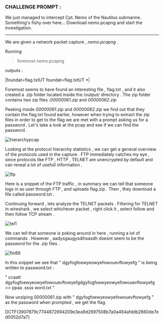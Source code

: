 ### CHALLENGE PROMPT :

We just managed to intercept Cpt. Nemo of the Nautilus submarine. Something's fishy over here...
Download nemo.pcapng and start the investigation.

----------------------------------------------------------------------------------------------------

We are given a network packet capture , *nemo.pcapng* .

Running 
  
  >foremost nemo.pcapng

outputs :

  |foundat=flag.txtUT
   foundat=flag.txtUT
 *|

Foremost seems to have found an interesting file , flag.txt , and it also created a .zip folder located
inside the /output/ directory . The zip folder contains two zip files :*00000061.zip* and *00000062.zip*

Peeking inside *00000061.zip* and *00000062.zip* we find out that they contain the flag.txt found earlier,
however when trying to extract the zip files in order to get to the flag we are met with a prompt asking
us for a password . Let's take a look at the pcap and see if we can find the password .

![hierarchypcap](https://user-images.githubusercontent.com/73142671/104407215-c893f980-5569-11eb-87cc-cb40a91cf969.png)

Looking at the protocol hierarchy statistics , we can get a general overview of the protocols used in the
capture . FTP immediately catches my eye , since protocols like FTP , HTTP , TELNET are unencrypted by
default and can reveal a lot of usefull information .

![ftp](https://user-images.githubusercontent.com/73142671/104407625-b8c8e500-556a-11eb-8e70-bfef98c13dee.png)

Here is a snippet of the FTP traffic , in summary we can tell that someone logs in as user through FTP , and 
uploads flag.zip . Then , they download a file called password.txt . 

Continuing forward , lets analyze the TELNET packets . Filtering for TELNET in wireshark , we select whichever
packet , right click it , select follow and then follow TCP stream .

![tel1](https://user-images.githubusercontent.com/73142671/104408224-448f4100-556c-11eb-8973-6abd53b0a606.png)


We can tell that someone is poking around in here , running a lot of commands . However , aadysgaugysdihsasdh
doesnt seem to be the password for the .zip files .


![fin89](https://user-images.githubusercontent.com/73142671/104408538-deef8480-556c-11eb-8dd1-4952c8375928.png)

In this snippet we see that " dgyfogfoewyeowyefowouevftowyefg " is being written to password.txt :

 " ccaatt  dgyfogfoewyeowyefowouevftowyefgdgyfogfoewyeowyefowouevftowyefg  >>  ppaa 
    .ssss	word.txt "

Now unziping 00000061.zip with " dgyfogfoewyeowyefowouevftowyefg " as the password when prompted , we get the flag.

DCTF{3907879c7744872694209e3ea9d2697508b7a0a464afddb2660de7ed0052d7a7}

